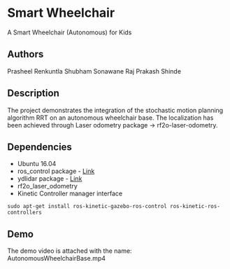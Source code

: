 # Smart Wheelchair
A Smart Wheelchair (Autonomous) for Kids

## Authors
Prasheel Renkuntla
Shubham Sonawane
Raj Prakash Shinde
 
## Description
The project demonstrates the integration of the stochastic motion planning algorithm RRT on an autonomous wheelchair base. The localization has been achieved through Laser odometry package -> rf2o-laser-odometry.

## Dependencies
* Ubuntu 16.04
* ros_control package - [Link](http://wiki.ros.org/ros_control#Install)
* ydlidar package - [Link](https://github.com/EAIBOT/ydlidar)
* rf2o_laser_odometry
* Kinetic Controller manager interface
```
sudo apt-get install ros-kinetic-gazebo-ros-control ros-kinetic-ros-controllers
```

## Demo
The demo video is attached with the name: AutonomousWheelchairBase.mp4
